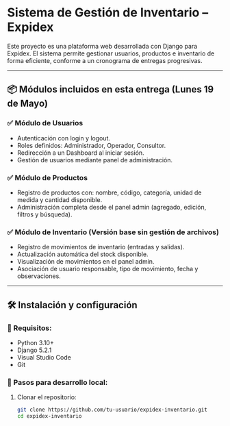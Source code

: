 # Sistema de Gestión de Inventario – Expidex

Este proyecto es una plataforma web desarrollada con Django para Expidex. El sistema permite gestionar usuarios, productos e inventario de forma eficiente, conforme a un cronograma de entregas progresivas.

---

## 📦 Módulos incluidos en esta entrega (Lunes 19 de Mayo)

### ✅ Módulo de Usuarios
- Autenticación con login y logout.
- Roles definidos: Administrador, Operador, Consultor.
- Redirección a un Dashboard al iniciar sesión.
- Gestión de usuarios mediante panel de administración.

### ✅ Módulo de Productos
- Registro de productos con: nombre, código, categoría, unidad de medida y cantidad disponible.
- Administración completa desde el panel admin (agregado, edición, filtros y búsqueda).

### ✅ Módulo de Inventario (Versión base sin gestión de archivos)
- Registro de movimientos de inventario (entradas y salidas).
- Actualización automática del stock disponible.
- Visualización de movimientos en el panel admin.
- Asociación de usuario responsable, tipo de movimiento, fecha y observaciones.

---

## 🛠 Instalación y configuración

### 🔹 Requisitos:
- Python 3.10+
- Django 5.2.1
- Visual Studio Code
- Git

### 🔹 Pasos para desarrollo local:

1. Clonar el repositorio:
   ```bash
   git clone https://github.com/tu-usuario/expidex-inventario.git
   cd expidex-inventario
